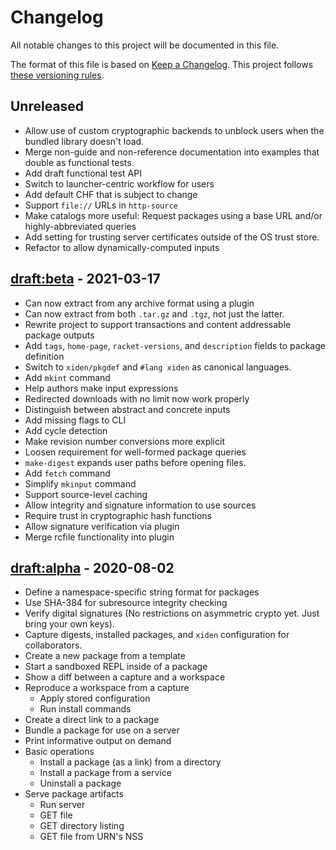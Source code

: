 # Changelog

All notable changes to this project will be documented in this file.

The format of this file is based on [Keep a Changelog](https://keepachangelog.com/en/1.0.0/).
This project follows [these versioning rules](https://sagegerard.com/edition-revision-versioning.html).


## Unreleased

- Allow use of custom cryptographic backends to unblock users when the
  bundled library doesn't load.
- Merge non-guide and non-reference documentation into examples that
  double as functional tests.
- Add draft functional test API
- Switch to launcher-centric workflow for users
- Add default CHF that is subject to change
- Support `file://` URLs in `http-source`
- Make catalogs more useful: Request packages using a base URL and/or
  highly-abbreviated queries
- Add setting for trusting server certificates outside of the OS trust store.
- Refactor to allow dynamically-computed inputs


## [draft:beta] - 2021-03-17

- Can now extract from any archive format using a plugin
- Can now extract from both `.tar.gz` and `.tgz`, not just the latter.
- Rewrite project to support transactions and content addressable package outputs
- Add `tags`, `home-page`, `racket-versions`, and `description` fields to package definition
- Switch to `xiden/pkgdef` and `#lang xiden` as canonical languages.
- Add `mkint` command
- Help authors make input expressions
- Redirected downloads with no limit now work properly
- Distinguish between abstract and concrete inputs
- Add missing flags to CLI
- Add cycle detection
- Make revision number conversions more explicit
- Loosen requirement for well-formed package queries
- `make-digest` expands user paths before opening files.
- Add `fetch` command
- Simplify `mkinput` command
- Support source-level caching
- Allow integrity and signature information to use sources
- Require trust in cryptographic hash functions
- Allow signature verification via plugin
- Merge rcfile functionality into plugin


## [draft:alpha] - 2020-08-02

- Define a namespace-specific string format for packages
- Use SHA-384 for subresource integrity checking
- Verify digital signatures (No restrictions on asymmetric crypto yet. Just bring your own keys).
- Capture digests, installed packages, and `xiden` configuration for collaborators.
- Create a new package from a template
- Start a sandboxed REPL inside of a package
- Show a diff between a capture and a workspace
- Reproduce a workspace from a capture
    - Apply stored configuration
    - Run install commands
- Create a direct link to a package
- Bundle a package for use on a server
- Print informative output on demand
- Basic operations
    - Install a package (as a link) from a directory
    - Install a package from a service
    - Uninstall a package
- Serve package artifacts
    - Run server
    - GET file
    - GET directory listing
    - GET file from URN's NSS


[Unreleased]: https://github.com/zyrolasting/xiden/compare/beta...HEAD
[draft:alpha]: https://github.com/zyrolasting/xiden/releases/tag/alpha
[draft:beta]: https://github.com/zyrolasting/xiden/releases/tag/beta

